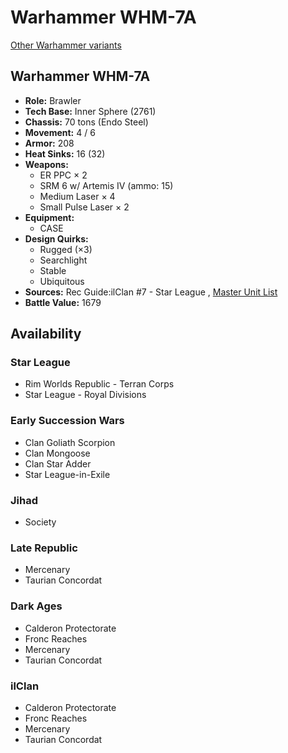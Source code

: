 # Warhammer WHM-7A 

[Other Warhammer variants](../warhammer.md) 

## Warhammer WHM-7A 

- **Role:** Brawler 
- **Tech Base:** Inner Sphere (2761) 
- **Chassis:** 70 tons (Endo Steel) 
- **Movement:** 4 / 6 
- **Armor:** 208 
- **Heat Sinks:** 16 (32) 
- **Weapons:** 
  - ER PPC × 2 
  - SRM 6 w/ Artemis IV (ammo: 15) 
  - Medium Laser × 4 
  - Small Pulse Laser × 2 
- **Equipment:** 
  - CASE 
- **Design Quirks:** 
  - Rugged (×3) 
  - Searchlight 
  - Stable 
  - Ubiquitous 
- **Sources:** Rec Guide:ilClan #7 - Star League , [Master Unit List](http://masterunitlist.info/Unit/Details/3490) 
- **Battle Value:** 1679 

## Availability 

### Star League 

- Rim Worlds Republic - Terran Corps 
- Star League - Royal Divisions 

### Early Succession Wars 

- Clan Goliath Scorpion 
- Clan Mongoose 
- Clan Star Adder 
- Star League-in-Exile 

### Jihad 

- Society 

### Late Republic 

- Mercenary 
- Taurian Concordat 

### Dark Ages 

- Calderon Protectorate 
- Fronc Reaches 
- Mercenary 
- Taurian Concordat 

### ilClan 

- Calderon Protectorate 
- Fronc Reaches 
- Mercenary 
- Taurian Concordat 

